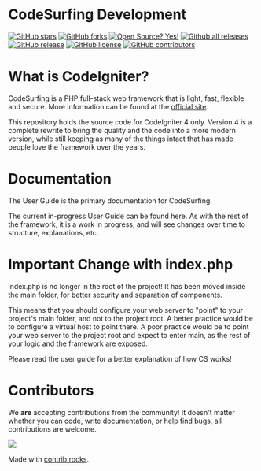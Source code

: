 # CodeSurfing Development

[![GitHub stars](https://img.shields.io/github/stars/rioagungpurnomo/codesurfing.svg?style=social&label=Star&maxAge=2592000)](https://GitHub.com/rioagungpurnomo/codesurfing/stargazers/)
[![GitHub forks](https://img.shields.io/github/forks/rioagungpurnomo/codesurfing.svg?style=social&label=Fork&maxAge=2592000)](https://GitHub.com/rioagungpurnomo/codesurfing/network/)
[![Open Source? Yes!](https://badgen.net/badge/Open%20Source%20%3F/Yes%21/blue?icon=github)](https://github.com/rioagungpurnomo/codesurfing/)
[![Github all releases](https://img.shields.io/github/downloads/rioagungpurnomo/codesurfing/total.svg)](https://GitHub.com/rioagungpurnomo/codesurfing/releases/)
[![GitHub release](https://img.shields.io/github/release/rioagungpurnomo/codesurfing.svg)](https://GitHub.com/rioagungpurnomo/codesurfing/releases/)
[![GitHub license](https://img.shields.io/github/license/rioagungpurnomo/codesurfing.svg)](https://github.com/rioagungpurnomo/codesurfing/blob/main/LICENSE)
[![GitHub contributors](https://img.shields.io/github/contributors/rioagungpurnomo/codesurfing.svg)](https://GitHub.com/rioagungpurnomo/codesurfing/graphs/contributors/)

# What is CodeIgniter?

CodeSurfing is a PHP full-stack web framework that is light, fast, flexible and secure. More information can be found at the [official site](https://codesurfing.herokuapp.com).

This repository holds the source code for CodeIgniter 4 only. Version 4 is a complete rewrite to bring the quality and the code into a more modern version, while still keeping as many of the things intact that has made people love the framework over the years.

# Documentation

The User Guide is the primary documentation for CodeSurfing.

The current in-progress User Guide can be found here. As with the rest of the framework, it is a work in progress, and will see changes over time to structure, explanations, etc.

# Important Change with index.php

index.php is no longer in the root of the project! It has been moved inside the main folder, for better security and separation of components.

This means that you should configure your web server to "point" to your project's main folder, and not to the project root. A better practice would be to configure a virtual host to point there. A poor practice would be to point your web server to the project root and expect to enter main, as the rest of your logic and the framework are exposed.

Please read the user guide for a better explanation of how CS works!

# Contributors
We **are** accepting contributions from the community! It doesn't matter whether you can code, write documentation, or help find bugs, 
all contributions are welcome.  

<a href="https://github.com/rioagungpurnomo/codesurfing/graphs/contributors">
  <img src="https://contrib.rocks/image?repo=rioagungpurnomo/codesurfing" />
</a>

Made with [contrib.rocks](https://contrib.rocks).
